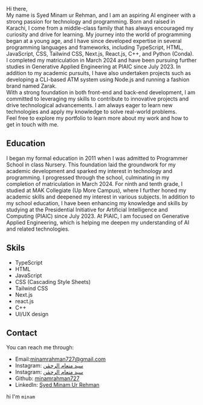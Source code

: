 Hi there,<br/>
My name is Syed Minam ur Rehman, and I am an aspiring AI engineer with a strong passion for technology and programming. Born and raised in Karachi, I come from a middle-class family that has always encouraged my curiosity and drive for learning. My journey into the world of programming began at a young age, and I have since developed expertise in several programming languages and frameworks, including TypeScript, HTML, JavaScript, CSS, Tailwind CSS, Next.js, React.js, C++, and Python (Conda).<br/>
I completed my matriculation in March 2024 and have been pursuing further studies in Generative Applied Engineering at PIAIC since July 2023. In addition to my academic pursuits, I have also undertaken projects such as developing a CLI-based ATM system using Node.js and running a fashion brand named Zarak.<br/>
With a strong foundation in both front-end and back-end development, I am committed to leveraging my skills to contribute to innovative projects and drive technological advancements. I am always eager to learn new technologies and apply my knowledge to solve real-world problems.<br/>
Feel free to explore my portfolio to learn more about my work and how to get in touch with me.
<h2>Education</h2> 
I began my formal education in 2011 when I was admitted to Programmer School in class Nursery. This foundation laid the groundwork for my academic development and sparked my interest in technology and programming. I progressed through the school, culminating in my completion of matriculation in March 2024. For ninth and tenth grade, I studied at MAK Collegiate (Up More Campus), where I further honed my academic skills and deepened my interest in various subjects. In addition to my school education, I have been enhancing my knowledge and skills by studying at the Presidential Initiative for Artificial Intelligence and Computing (PIAIC) since July 2023. At PIAIC, I am focused on Generative Applied Engineering, which is helping me deepen my understanding of AI and related technologies.<br/>
<h2>Skils</h2>
<ul>
  <li>TypeScript</li>
  <li>HTML</li>
  <li>JavaScript</li>
  <li>CSS (Cascading Style Sheets)</li>
  <li>Tailwind CSS</li>
  <li>Next.js</li>
  <li>react.js</li>
  <li>C++</li>
  <li>UI/UX design</li>
</ul>
<h2>Contact</h2>
You can reach me through:
<ul>
  <li>Email:<a href="mailto:minamrahman727@gmail.com" class="text-gray-700">minamrahman727@gmail.com</a></li>
  <li>Instagram: <a href="www.instagram.com/syedminamurrehman" class="text-gray-700">سید منعام الرحمٰن</a></li>
   <li>Instagram: <a href="www.instagram.com/s.m.__.rehman" class="text-gray-700">سید منعام الرحمٰن</a></li>
   <li>Github: <a href="www.github.com/minamrahman727" class="text-gray-700">minamrahman727</a></li>
   <li>LinkedIn: <a href="https://www.linkedin.com/in/syed-minam-ur-rehman/" class="text-gray-700">Syed Minam Ur Rehman</a></li>
</ul>

 hi I'm ```minam```

